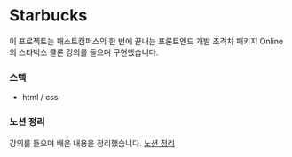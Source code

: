 # Starbucks

이 프로젝트는 패스트캠퍼스의 한 번에 끝내는 프론트엔드 개발 초격차 패키지 Online의 스타벅스 클론 강의를 들으며 구현했습니다.

### 스텍
- html / css

### 노션 정리
강의를 들으며 배운 내용을 정리했습니다.
<a href="https://fuzzy-energy-8aa.notion.site/StarBucks-020eba936a874bcba95917efd45c16ea">노션 정리</a>

